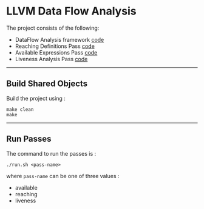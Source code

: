 # LLVM Data Flow Analysis

The project consists of the following:
- DataFlow Analysis framework [code](dataflow.cpp)
- Reaching Definitions Pass [code](reaching.cpp)
- Available Expressions Pass [code](available.cpp)
- Liveness Analysis Pass [code](liveness.cpp)

---
## Build Shared Objects

Build the project using :
```
make clean
make
```
---
## Run Passes
The command to run the passes is :
```
./run.sh <pass-name>
```
where `pass-name` can be one of three values :
- available
- reaching
- liveness